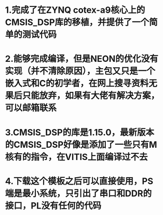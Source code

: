 # 1.完成了在ZYNQ cotex-a9核心上的CMSIS_DSP库的移植，并提供了一个简单的测试代码
# 2.能够完成编译，但是NEON的优化没有实现（并不清除原因），主包又只是一个嵌入式和C的初学者，在网上搜寻资料无果后只能放弃，如果有大佬有解决方案，可以邮箱联系
# 3.CMSIS_DSP的库是1.15.0，最新版本的CMSIS_DSP好像是添加了一些只有M核有的指令，在VITIS上面编译过不去
# 4.下载这个模板之后可以直接使用，PS端是最小系统，只引出了串口和DDR的接口，PL没有任何的代码

